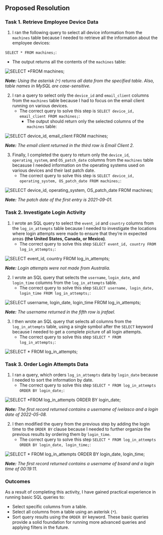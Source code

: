 #

## Proposed Resolution

### Task 1. Retrieve Employee Device Data

1. I ran the following query to select all device information from the `machines` table because I needed to retrieve all the information about the employee devices:

`SELECT *
FROM machines;`:

   * The output returns all the contents of the `machines` table:

![SELECT *FROM machines;](https://github.com/user-attachments/assets/09c6a044-6597-407f-bb97-be9c872fcf15)

***Note:** Using the asterisk (`*`) returns all data from the specified table. Also, table names in MySQL are case-sensitive.*

2. I ran a query to select only the `device_id` and `email_client` columns from the `machines` table because I had to focus on the email client running on various devices. 
    * The correct query to solve this step is `SELECT device_id, email_client
FROM machines;`:
      * The output should return only the selected columns of the `machines` table:

![SELECT device_id, email_client FROM machines;](https://github.com/user-attachments/assets/655f3aee-abce-4da6-a6cc-2b0eaf5619ee)

***Note:** The email client returned in the third row is Email Client 2.*

3. Finally, I completed the query to return only the `device_id`, `operating_system`, and `OS_patch_date` columns from the `machines` table becasuse I needed information on the operating systems used on various devices and their last patch date.
    * The correct query to solve this step is `SELECT device_id, operating_system, OS_patch_date
FROM machines;`:

![SELECT device_id, operating_system, OS_patch_date FROM machines;](https://github.com/user-attachments/assets/cbb3e057-2f27-4a1c-aa6b-ff8348fb703c)

***Note:** The patch date of the first entry is 2021-09-01.*

### Task 2. Investigate Login Activity

1. I wrote an SQL query to select the `event_id` and `country` columns from the `log_in_attempts` table because I needed to investigate the locations where login attempts were made to ensure that they’re in expected areas **(the United States, Canada, or Mexico)**.
    * The correct query to solve this step `SELECT event_id, country
FROM log_in_attempts;`:

![SELECT event_id, country FROM log_in_attempts;](https://github.com/user-attachments/assets/fa836e99-0f07-4fcd-8ab4-715a4a2bec90)

***Note:** Login attempts were not made from Australia.*

2. I wrote an SQL query that selects the `username`, `login_date`, and `login_time` columns from the `log_in_attempts` table.
    * The correct query to solve this step `SELECT username, login_date, login_time
FROM log_in_attempts;`:

![SELECT username, login_date, login_time FROM log_in_attempts;](https://github.com/user-attachments/assets/9741b178-297f-4e3e-826b-2c157a8bedd7)

***Note:** The username returned in the fifth row is jrafael.*

3. I then wrote an SQL query that selects all columns from the `log_in_attempts` table, using a single symbol after the `SELECT` keyword because I needed to get a complete picture of all login attempts.
    * The correct query to solve this step `SELECT *
FROM log_in_attempts;`:

![SELECT * FROM log_in_attempts;](https://github.com/user-attachments/assets/4e0e1314-24fa-41f0-a9d0-c69c4586444d)

### Task 3. Order Login Attempts Data

1. I ran a query, which orders `log_in_attempts` data by `login_date` because I needed to sort the information by date.
    * The correct query to solve this step `SELECT *
FROM log_in_attempts
ORDER BY login_date;`:

![SELECT *FROM log_in_attempts ORDER BY login_date;](https://github.com/user-attachments/assets/0c340b2e-7611-4fdc-9264-36dc1662a232)

***Note:** The first record returned contains a username of ivelasco and a login date of 2022-05-08.*

2. I then modified the query from the previous step by adding the login time to the `ORDER BY` clause because I needed to further organize the previous results by ordering them by `login_time`. 
    * The correct query to solve this step `SELECT *
FROM log_in_attempts
ORDER BY login_date, login_time;`:

![SELECT * FROM log_in_attempts ORDER BY login_date, login_time;](https://github.com/user-attachments/assets/6769d740-ea7d-4ed5-bb09-a8e745fce02e)

***Note:** The first record returned contains a username of bsand and a login time of 00:19:11.*

### Outcomes

As a result of completing this activity, I have gained practical experience in running basic SQL queries to:

* Select specific columns from a table.
* Select all columns from a table using an asterisk (`*`).
* Sort query results using the `ORDER BY` keyword.
These basic queries provide a solid foundation for running more advanced queries and applying filters in the future.
